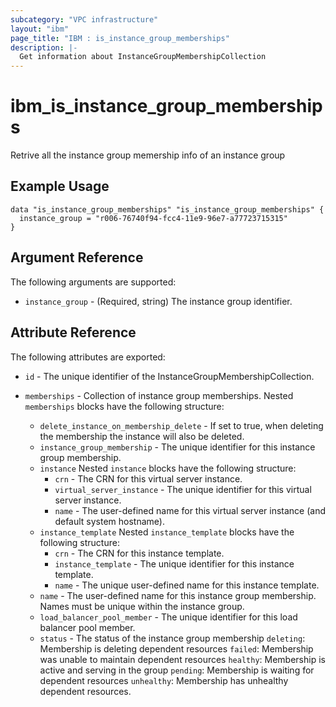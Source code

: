 ```yaml
---
subcategory: "VPC infrastructure"
layout: "ibm"
page_title: "IBM : is_instance_group_memberships"
description: |-
  Get information about InstanceGroupMembershipCollection
---
```


# ibm\_is_instance_group_memberships

Retrive all the instance group memership info of an instance group

## Example Usage

```
data "is_instance_group_memberships" "is_instance_group_memberships" {
  instance_group = "r006-76740f94-fcc4-11e9-96e7-a77723715315"
}
```

## Argument Reference

The following arguments are supported:

* `instance_group` - (Required, string) The instance group identifier.

## Attribute Reference

The following attributes are exported:

* `id` - The unique identifier of the InstanceGroupMembershipCollection.

* `memberships` - Collection of instance group memberships. Nested `memberships` blocks have the following structure:
	* `delete_instance_on_membership_delete` - If set to true, when deleting the membership the instance will also be deleted.
	* `instance_group_membership` - The unique identifier for this instance group membership.
	* `instance`  Nested `instance` blocks have the following structure:
		* `crn` - The CRN for this virtual server instance.
		* `virtual_server_instance` - The unique identifier for this virtual server instance.
		* `name` - The user-defined name for this virtual server instance (and default system hostname).
	* `instance_template`  Nested `instance_template` blocks have the following structure:
		* `crn` - The CRN for this instance template.
		* `instance_template` - The unique identifier for this instance template.
		* `name` - The unique user-defined name for this instance template.
	* `name` - The user-defined name for this instance group membership. Names must be unique within the instance group.
	* `load_balancer_pool_member` - The unique identifier for this load balancer pool member.
	* `status` - The status of the instance group membership
		`deleting`: Membership is deleting dependent resources
		`failed`: Membership was unable to maintain dependent resources
		`healthy`: Membership is active and serving in the group
		`pending`: Membership is waiting for dependent resources
		`unhealthy`: Membership has unhealthy dependent resources.

